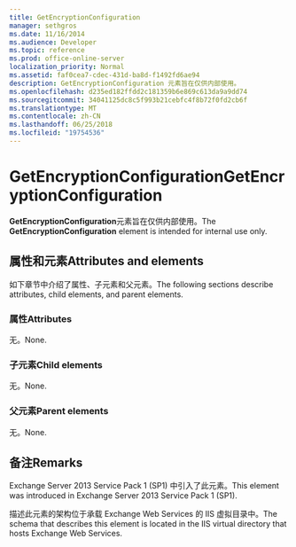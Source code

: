 ```yaml
---
title: GetEncryptionConfiguration
manager: sethgros
ms.date: 11/16/2014
ms.audience: Developer
ms.topic: reference
ms.prod: office-online-server
localization_priority: Normal
ms.assetid: faf0cea7-cdec-431d-ba8d-f1492fd6ae94
description: GetEncryptionConfiguration 元素旨在仅供内部使用。
ms.openlocfilehash: d235ed182ffdd2c181359b6e869c613da9a9dd74
ms.sourcegitcommit: 34041125dc8c5f993b21cebfc4f8b72f0fd2cb6f
ms.translationtype: MT
ms.contentlocale: zh-CN
ms.lasthandoff: 06/25/2018
ms.locfileid: "19754536"
---
```

# <a name="getencryptionconfiguration"></a><span data-ttu-id="765b0-103">GetEncryptionConfiguration</span><span class="sxs-lookup"><span data-stu-id="765b0-103">GetEncryptionConfiguration</span></span>

<span data-ttu-id="765b0-104">**GetEncryptionConfiguration**元素旨在仅供内部使用。</span><span class="sxs-lookup"><span data-stu-id="765b0-104">The **GetEncryptionConfiguration** element is intended for internal use only.</span></span> 

## <a name="attributes-and-elements"></a><span data-ttu-id="765b0-105">属性和元素</span><span class="sxs-lookup"><span data-stu-id="765b0-105">Attributes and elements</span></span>

<span data-ttu-id="765b0-106">如下章节中介绍了属性、子元素和父元素。</span><span class="sxs-lookup"><span data-stu-id="765b0-106">The following sections describe attributes, child elements, and parent elements.</span></span>
  
### <a name="attributes"></a><span data-ttu-id="765b0-107">属性</span><span class="sxs-lookup"><span data-stu-id="765b0-107">Attributes</span></span>

<span data-ttu-id="765b0-108">无。</span><span class="sxs-lookup"><span data-stu-id="765b0-108">None.</span></span>
  
### <a name="child-elements"></a><span data-ttu-id="765b0-109">子元素</span><span class="sxs-lookup"><span data-stu-id="765b0-109">Child elements</span></span>

<span data-ttu-id="765b0-110">无。</span><span class="sxs-lookup"><span data-stu-id="765b0-110">None.</span></span>
  
### <a name="parent-elements"></a><span data-ttu-id="765b0-111">父元素</span><span class="sxs-lookup"><span data-stu-id="765b0-111">Parent elements</span></span>

<span data-ttu-id="765b0-112">无。</span><span class="sxs-lookup"><span data-stu-id="765b0-112">None.</span></span>
  
## <a name="remarks"></a><span data-ttu-id="765b0-113">备注</span><span class="sxs-lookup"><span data-stu-id="765b0-113">Remarks</span></span>

<span data-ttu-id="765b0-114">Exchange Server 2013 Service Pack 1 (SP1) 中引入了此元素。</span><span class="sxs-lookup"><span data-stu-id="765b0-114">This element was introduced in Exchange Server 2013 Service Pack 1 (SP1).</span></span>
  
<span data-ttu-id="765b0-115">描述此元素的架构位于承载 Exchange Web Services 的 IIS 虚拟目录中。</span><span class="sxs-lookup"><span data-stu-id="765b0-115">The schema that describes this element is located in the IIS virtual directory that hosts Exchange Web Services.</span></span>
  

